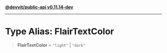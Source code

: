 [**@devvit/public-api v0.11.14-dev**](../../README.md)

---

# Type Alias: FlairTextColor

> **FlairTextColor** = `"light"` \| `"dark"`
